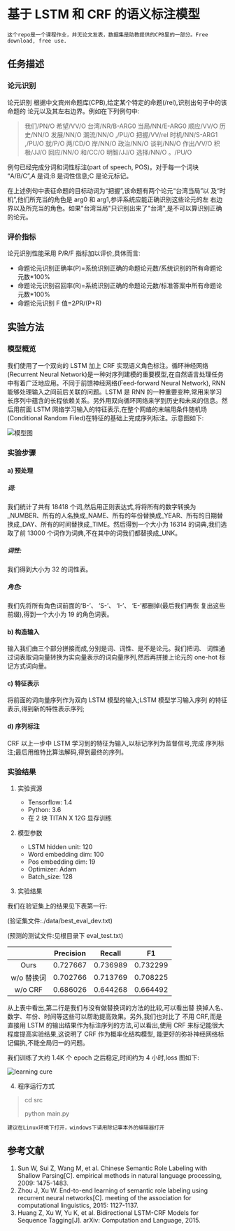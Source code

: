 # 基于 LSTM 和 CRF 的语义标注模型

```这个repo是一个课程作业，并无论文发表，数据集是助教提供的CPB里的一部分。Free download, free use.```

## 任务描述

### 论元识别

论元识别
根据中文宾州命题库(CPB),给定某个特定的命题(/rel),识别出句子中的该命题的
论元以及其左右边界。例如在下列例句中:

> 我们/PN/O 希望/VV/O 台湾/NR/B-ARG0 当局/NN/E-ARG0 顺应/VV/O 历史/NN/O
发展/NN/O 潮流/NN/O ,/PU/O 把握/VV/rel 时机/NN/S-ARG1 ,/PU/O 就/P/O
两/CD/O 岸/NN/O 政治/NN/O 谈判/NN/O 作出/VV/O 积极/JJ/O 回应/NN/O 和/CC/O
明智/JJ/O 选择/NN/O 。/PU/O

例句已经完成分词和词性标注(part of speech, POS)。对于每一个词块
“A/B/C”,A 是词;B 是词性信息;C 是论元标记。

在上述例句中表征命题的目标动词为“把握”,该命题有两个论元“台湾当局”以
及“时机”,他们所充当的角色是 arg0 和 arg1,参评系统应能正确识别这些论元的左
右边界以及所充当的角色。如果"台湾当局"只识别出来了"台湾",是不可以算识别正确
的论元。

### 评价指标

论元识别性能采用 P/R/F 指标加以评价,具体而言:

* 命题论元识别正确率(P)=系统识别正确的命题论元数/系统识别的所有命题论元数*100%
* 命题论元识别召回率(R)=系统识别正确的命题论元数/标准答案中所有命题论元数*100%
* 命题论元识别 F 值=2*P*R/(P+R)

## 实验方法

### 模型概览

我们使用了一个双向的 LSTM 加上 CRF 实现语义角色标注。循环神经网络(Recurrent Neural Network)是一种对序列建模的重要模型,在自然语言处理任务中有着广泛地应用。不同于前馈神经网络(Feed-forward Neural Network), RNN 能够处理输入之间前后关联的问题。LSTM 是 RNN 的一种重要变种,常用来学习长序列中蕴含的长程依赖关系。另外用双向循环网络来学到历史和未来的信息。然后用前面 LSTM 网络学习输入的特征表示,在整个网络的末端用条件随机场(Conditional Random Filed)在特征的基础上完成序列标注。示意图如下:

![模型图](./pic/pic1.png "模型图")

### 实验步骤

#### a) 预处理
##### 词:
我们统计了共有 18418 个词,然后用正则表达式,将将所有的数字转换为_NUMBER、所有的人名换成_NAME、所有的年份替换成_YEAR、所有的日期替换成_DAY、所有的时间替换成_TIME。然后得到一个大小为 16314 的词典,我们选取了前 13000 个词作为词典,不在其中的词我们都替换成_UNK。

##### 词性:
我们得到大小为 32 的词性表。

##### 角色:
我们先将所有角色词前面的‘B-’、
‘S-’、
‘I-’、
‘E-’都删掉(最后我们再恢
复出这些前缀),得到一个大小为 19 的角色词表。


#### b) 构造输入
输入我们由三个部分拼接而成,分别是词、词性、是不是论元。我们把词、
词性通过词表取词向量转换为实向量表示的词向量序列,然后再拼接上论元的
one-hot 标记方式词向量。
#### c) 特征表示
将前面的词向量序列作为双向 LSTM 模型的输入;LSTM 模型学习输入序列
的特征表示,得到新的特性表示序列;

#### d) 序列标注
CRF 以上一步中 LSTM 学习到的特征为输入,以标记序列为监督信号,完成
序列标注;最后用维特比算法解码,得到最终的序列。

### 实验结果

1. 实验资源
    * Tensorflow: 1.4
    * Python: 3.6
    * 在 2 块 TITAN X 12G 显存训练

2. 模型参数
	* LSTM hidden unit: 120
	* Word embedding dim: 100
	* Pos embedding dim: 19
	* Optimizer: Adam
	* Batch_size: 128

3. 实验结果

我们在验证集上的结果见下表第一行:

(验证集文件:./data/best_eval_dev.txt)

(预测的测试文件:见根目录下 eval_test.txt)

|   | Precision | Recall | F1 |
| :----: | :----: | :----: | :----: |
| Ours | 0.727667 | 0.736989 | 0.732299 |
| w/o 替换词 | 0.702766 | 0.713769 | 0.708225 |
| w/o CRF | 0.686026 | 0.644268 | 0.664492 |

从上表中看出,第二行是我们与没有做替换词的方法的比较,可以看出替
换掉人名、数字、年份、时间等这些可以帮助提高效果。另外,我们也对比了
不用 CRF,而是直接用 LSTM 的输出结果作为标注序列的方法,可以看出,使用 CRF 来标记能很大程度提高实验结果,这说明了 CRF 作为概率化结构模型,
能更好的弥补神经网络标记偏执,不能全局归一的问题。

我们训练了大约 1.4K 个 epoch 之后稳定,时间约为 4 小时,loss 图如下:

![learning cure](./pic/pic2.png)




4. 程序运行方式

> cd src
> 
> python main.py

```建议在Linux环境下打开，windows下请用除记事本外的编辑器打开```




## 参考文献
1. Sun W, Sui Z, Wang M, et al. Chinese Semantic Role Labeling with Shallow
Parsing[C]. empirical methods in natural language processing, 2009: 1475-1483.
2. Zhou J, Xu W. End-to-end learning of semantic role labeling using recurrent
neural networks[C]. meeting of the association for computational linguistics,
2015: 1127-1137.
3. Huang Z, Xu W, Yu K, et al. Bidirectional LSTM-CRF Models for Sequence
Tagging[J]. arXiv: Computation and Language, 2015.





